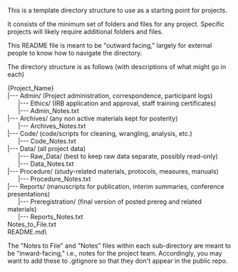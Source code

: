 This is a template directory structure to use as a starting point for projects. 

It consists of the minimum set of folders and files for any project. 
Specific projects will likely require additional folders and files. 

This README file is meant to be "outward facing," largely for external people 
to know how to navigate the directory.

The directory structure is as follows (with descriptions of what might go in each)

{Project_Name}\
|--- Admin/ (Project administration, correspondence, participant logs)\
&nbsp;&nbsp;&nbsp;&nbsp;&nbsp;&nbsp;|--- Ethics/ (IRB application and approval, staff training certificates)\
&nbsp;&nbsp;&nbsp;&nbsp;&nbsp;&nbsp;|--- Admin_Notes.txt\
|--- Archives/ (any non active materials kept for posterity)\
&nbsp;&nbsp;&nbsp;&nbsp;&nbsp;&nbsp;|--- Archives_Notes.txt\
|--- Code/ (code/scripts for cleaning, wrangling, analysis, etc.)\
&nbsp;&nbsp;&nbsp;&nbsp;&nbsp;&nbsp;|--- Code_Notes.txt\
|--- Data/ (all project data)\
&nbsp;&nbsp;&nbsp;&nbsp;&nbsp;&nbsp;|--- Raw_Data/ (best to keep raw data separate, possibly read-only)\
&nbsp;&nbsp;&nbsp;&nbsp;&nbsp;&nbsp;|--- Data_Notes.txt\
|--- Procedure/ (study-related materials, protocols, measures, manuals)\
&nbsp;&nbsp;&nbsp;&nbsp;&nbsp;&nbsp;|--- Procedure_Notes.txt\
|--- Reports/ (manuscripts for publication, interim summaries, conference presentations)\
&nbsp;&nbsp;&nbsp;&nbsp;&nbsp;&nbsp;|--- Preregistration/ (final version of posted prereg and related materials)\
&nbsp;&nbsp;&nbsp;&nbsp;&nbsp;&nbsp;|--- Reports_Notes.txt\
Notes_to_File.txt\
README.md\

The "Notes to File" and "Notes" files within each sub-directory are meant to be
"inward-facing," i.e., notes for the project team. 
Accordingly, you may want to add these to .gitignore so that they don't appear
in the public repo. 


